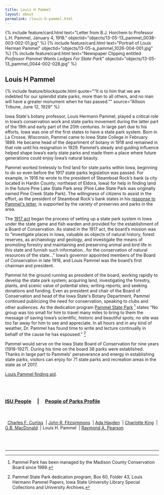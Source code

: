 ```yaml
---
title: Louis H Pammel
layout: about
permalink: /louis-h-pammel.html
---
```


<div class="card-group">
{% include feature/card.html text="Letter from B.J. Horchem to Professor L.H. Pammel, January 4, 1918." objectid="objects/13-05-13_pammel_0038-003-002-01.jpg" %}
{% include feature/card.html text="Portrait of Louis Herman Pammel" objectid="objects/13-05-a_pammel_1026-004-001.jpg" %}
{% include feature/card.html text="Newspaper Clipping entitled <em>Professor Pammel Wants Ledges For State Park</em>" objectid="objects/13-05-13_pammel_0044-002-028.jpg" %}
</div>


##  Louis H Pammel

{% include feature/blockquote.html quote="“It is to him that we are indebted for our splendid state parks, more than to all others, and no man will have a greater monument when he has passed.”" source="Allison Tribune, June 12, 1929" %}
 

Iowa State's botany professor, Louis Hermann Pammel, played a critical role in Iowa’s conservation work and state parks movement during the latter part of the 19th and early part of the 20th centuries. In large part due to his efforts, Iowa was one of the first states to have a state park system. Born in La Crosse, Wisconsin, Pammel came to Iowa State College in February 1889. He became head of the department of botany in 1918 and remained in that role until his resignation in 1929. Pammel’s steady and guiding influence helped shape Iowa’s early state parks and made them a place where future generations could enjoy Iowa’s natural beauty.

 

Pammel worked tirelessly to find land for state parks within Iowa, beginning to do so even before the 1917 state parks legislation was passed. For example, in 1916 he wrote to the president of Steamboat Rock’s bank (a city located in Hardin County, northeast of Eldora, Iowa) for help in finding land in the future <a ref="http://www.iowadnr.gov/Places-to-Go/State-Parks/Iowa-State-Parks/ParkDetails/ParkID/610114">Pine Lake State Park</a> area (Pine Lake State Park was originally named Pine Creek State Park). The willingness of citizens to assist in the effort, as the president of Steamboat Rock's bank states in his <a href="http://cdm16001.contentdm.oclc.org/cdm/ref/collection/p16001coll36/id/107">response to Pammel's letter</a>, is supported by the variety of preserves and parks in the area.

 

The <a href="https://archive.org/stream/iowaparksconserv00iowarich#page/7/mode/1up">1917 act</a> began the process of setting up a state park system in Iowa under the state game and fish warden and provided for the establishment of a Board of Conservation. As stated in the 1917 act, the board’s mission was to “investigate places in Iowa, valuable as objects of natural history, forest reserves, as archaeology and geology, and investigate the means of promoting forestry and maintaining and preserving animal and bird life in this state and furnish such information…for the conservation of natural resources of the state…” Iowa’s governor appointed members of the Board of Conservation in late 1918, and Louis Pammel was the board’s first chairman and president.

 

Pammel hit the ground running as president of the board, working rapidly to develop the state park system; acquiring land, investigating the forestry, plants, and scenic value of potential sites; writing reports; and seeking donations and funding. Even as president and chair of the Board of Conservation and head of the Iowa State's Botany Department, Pammel continued publicizing the need for conservation, speaking to clubs and other audiences. As the dedication program <a href="http://www.mycountyparks.com/county/Madison/Park/Pammel-State-Park.aspx">Pammel State Park</a> [^2] states "No group was too small for him to travel many miles to bring to them the message of saving Iowa’s scientific, historic and beautiful spots; no site was too far away for him to see and appreciate. In all hours and in any kind of weather, Dr. Pammel has found time to write and lecture continually in behalf of the cause he has espoused." [^3]

 

Pammel would serve on the Iowa State Board of Conservation for nine years (1918-1927). During his time on the board 38 parks were established. Thanks in large part to Pammels' perseverance and energy in establishing state parks, visitors can enjoy for 71 state parks and recreation areas in the state as of 2017. 

<a href="http://archives.lib.iastate.edu/sites/default/files/documents/finding-aids-RS/13-05-13.pdf">Louis Pammel finding aid</a>.

<br>
<br>

### <a href="/isu-people.html">ISU People</a> &nbsp; &nbsp; | &nbsp; &nbsp; <a href="/people-of-parks-profiles.html">People of Parks Profile</a>

<br>
<br>
<div>
&nbsp; <a href="/charles-f-curtiss.html">Charles F. Curtiss</a> 
&nbsp;| <a href="/john-r-fitzsimmons.html">John R. Fitzsimmons</a>
&nbsp;| <a href="/ada-hayden.html">Ada Hayden</a> 
&nbsp;| <a href="/charlotte-king.html">Charlotte King</a> 
&nbsp;| <a href="/gb-macdonald.html">G.B. MacDonald</a> 
&nbsp;| Louis H. Pammel
&nbsp;| <a href="/raymond-a-pearson.html">Raymond A. Pearson</a>
</div>
<br>
<br>
<br>



***
[^1]: <a href="http://archives.lib.iastate.edu/sites/default/files/documents/finding-aids-RS/13-05-13.pdf">Louis Hermann Pammel Papers</a>, RS 13/5/13, Special Collections and University Archives Department, Iowa State University Library.
[^2]: Pammel Park has been managed by the Madison County Conservation Board since 1989.
[^3]: Pammel State Park dedication program, Box 60, Folder 43, Louis Hermann Pammel Papers, Iowa State University Library Special Collections and University Archives.